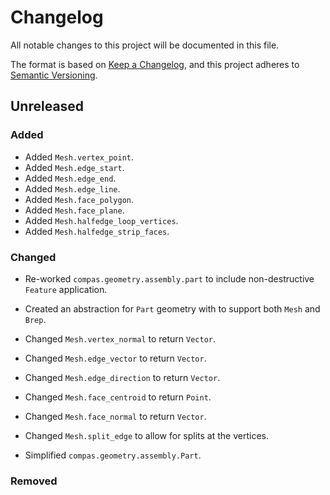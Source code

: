 # Changelog

All notable changes to this project will be documented in this file.

The format is based on [Keep a Changelog](https://keepachangelog.com/en/1.0.0/),
and this project adheres to [Semantic Versioning](https://semver.org/spec/v2.0.0.html).

## Unreleased

### Added

* Added `Mesh.vertex_point`.
* Added `Mesh.edge_start`.
* Added `Mesh.edge_end`.
* Added `Mesh.edge_line`.
* Added `Mesh.face_polygon`.
* Added `Mesh.face_plane`.
* Added `Mesh.halfedge_loop_vertices`.
* Added `Mesh.halfedge_strip_faces`.

### Changed
 
* Re-worked `compas.geometry.assembly.part` to include non-destructive `Feature` application.
* Created an abstraction for `Part` geometry with to support both `Mesh` and `Brep`.

* Changed `Mesh.vertex_normal` to return `Vector`.
* Changed `Mesh.edge_vector` to return `Vector`.
* Changed `Mesh.edge_direction` to return `Vector`.
* Changed `Mesh.face_centroid` to return `Point`.
* Changed `Mesh.face_normal` to return `Vector`.
* Changed `Mesh.split_edge` to allow for splits at the vertices.
* Simplified `compas.geometry.assembly.Part`.

### Removed

